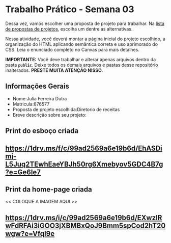 # Trabalho Prático - Semana 03

Dessa vez, vamos escolher uma proposta de projeto para trabalhar. Na [lista de propostas de projetos](propostas-projetos.md), escolha um dentre as alternativas.

Nessa atividade, você deverá montar a página inicial do projeto escolhido, a organização do HTML aplicando semântica correta e uso aprimorado do CSS. Leia o enunciado completo no Canvas para mais detalhes.

**IMPORTANTE:** Você deve trabalhar e alterar apenas arquivos dentro da pasta **`public`**. Deixe todos os demais arquivos e pastas desse repositório inalterados. **PRESTE MUITA ATENÇÃO NISSO.**

## Informações Gerais

- Nome:Julia Ferreira Dutra
- Matricula:876577
- Proposta de projeto escolhida:Diretorio de receitas 
- Breve descrição sobre seu projeto:


## Print do esboço criada

 ## https://1drv.ms/f/c/99ad2569a6e19b6d/EhASDimj-L5Juq2TEwhEaeYBJh50rg6Xmebyov5GDC4B7g?e=Ge6Ie7


## Print da home-page criada

<<  COLOQUE A IMAGEM AQUI >>

## https://1drv.ms/i/c/99ad2569a6e19b6d/EXwzIRwFdRFAi3iGOO3jXBMBxQoJ9Bmm5spCod2hT20wgw?e=Vfql9e
